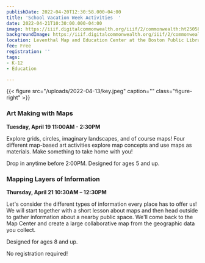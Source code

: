 ```yaml
---
publishDate: 2022-04-20T12:30:58.000-04:00
title: 'School Vacation Week Activities  '
date: 2022-04-21T10:30:00.000-04:00
image: https://iiif.digitalcommonwealth.org/iiif/2/commonwealth:ht250586p/full/full/0/default.jpg
backgroundImage: https://iiif.digitalcommonwealth.org/iiif/2/commonwealth:ht250586p/full/full/0/default.jpg
location: Leventhal Map and Education Center at the Boston Public Library
fee: Free
registration: ''
tags:
- K-12
- Education

---
```

{{< figure src="/uploads/2022-04-13/key.jpeg" caption="" class="figure-right" >}}

### **Art Making with Maps**

**Tuesday, April 19 11:00AM - 2:30PM**

Explore grids, circles, imaginary landscapes, and of course maps! Four different map-based art activities explore map concepts and use maps as materials. Make something to take home with you!

Drop in anytime before 2:00PM. Designed for ages 5 and up.

### Mapping Layers of Information

**Thursday, April 21 10:30AM – 12:30PM**

Let's consider the different types of information every place has to offer us! We will start together with a short lesson about maps and then head outside to gather information about a nearby public space. We'll come back to the Map Center and create a large collaborative map from the geographic data you collect.

Designed for ages 8 and up.

No registration required!